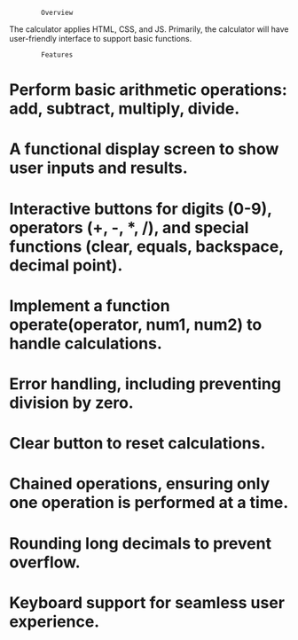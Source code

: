             Overview
The calculator applies HTML, CSS, and JS. Primarily, the calculator will have user-friendly interface to support basic functions.

            Features
# Perform basic arithmetic operations: add, subtract, multiply, divide.

# A functional display screen to show user inputs and results.

# Interactive buttons for digits (0-9), operators (+, -, *, /), and special functions (clear, equals, backspace, decimal point).

# Implement a function operate(operator, num1, num2) to handle calculations.

# Error handling, including preventing division by zero.

# Clear button to reset calculations.

# Chained operations, ensuring only one operation is performed at a time.

# Rounding long decimals to prevent overflow.

# Keyboard support for seamless user experience.

